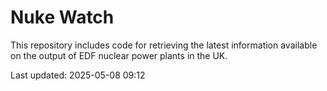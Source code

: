 # Nuke Watch

This repository includes code for retrieving the latest information available on the output of EDF nuclear power plants in the UK.

Last updated: 2025-05-08 09:12